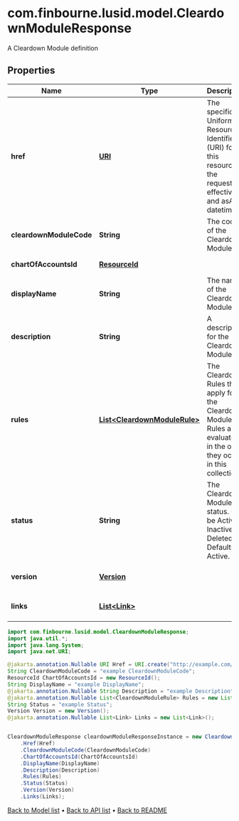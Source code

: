 # com.finbourne.lusid.model.CleardownModuleResponse
A Cleardown Module definition

## Properties

Name | Type | Description | Notes
------------ | ------------- | ------------- | -------------
**href** | [**URI**](URI.md) | The specific Uniform Resource Identifier (URI) for this resource at the requested effective and asAt datetime. | [optional] [default to URI]
**cleardownModuleCode** | **String** | The code of the Cleardown Module. | [default to String]
**chartOfAccountsId** | [**ResourceId**](ResourceId.md) |  | [default to ResourceId]
**displayName** | **String** | The name of the Cleardown Module. | [default to String]
**description** | **String** | A description for the Cleardown Module. | [optional] [default to String]
**rules** | [**List&lt;CleardownModuleRule&gt;**](CleardownModuleRule.md) | The Cleardown Rules that apply for the Cleardown Module. Rules are evaluated in the order they occur in this collection. | [optional] [default to List<CleardownModuleRule>]
**status** | **String** | The Cleardown Module status. Can be Active, Inactive or Deleted. Defaults to Active. | [default to String]
**version** | [**Version**](Version.md) |  | [optional] [default to Version]
**links** | [**List&lt;Link&gt;**](Link.md) |  | [optional] [default to List<Link>]

```java
import com.finbourne.lusid.model.CleardownModuleResponse;
import java.util.*;
import java.lang.System;
import java.net.URI;

@jakarta.annotation.Nullable URI Href = URI.create("http://example.com/Href");
String CleardownModuleCode = "example CleardownModuleCode";
ResourceId ChartOfAccountsId = new ResourceId();
String DisplayName = "example DisplayName";
@jakarta.annotation.Nullable String Description = "example Description";
@jakarta.annotation.Nullable List<CleardownModuleRule> Rules = new List<CleardownModuleRule>();
String Status = "example Status";
Version Version = new Version();
@jakarta.annotation.Nullable List<Link> Links = new List<Link>();


CleardownModuleResponse cleardownModuleResponseInstance = new CleardownModuleResponse()
    .Href(Href)
    .CleardownModuleCode(CleardownModuleCode)
    .ChartOfAccountsId(ChartOfAccountsId)
    .DisplayName(DisplayName)
    .Description(Description)
    .Rules(Rules)
    .Status(Status)
    .Version(Version)
    .Links(Links);
```


[Back to Model list](../README.md#documentation-for-models) &#8226; [Back to API list](../README.md#documentation-for-api-endpoints) &#8226; [Back to README](../README.md)
